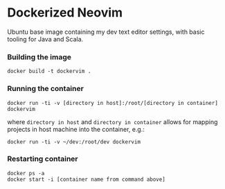 # Dockerized Neovim

Ubuntu base image containing my dev text editor settings, with basic tooling for Java and Scala.

### Building the image
    docker build -t dockervim .

### Running the container
    docker run -ti -v [directory in host]:/root/[directory in container] dockervim

where `directory in host` and `directory in container` allows for mapping projects in host machine into the
container, e.g.:

    docker run -ti -v ~/dev:/root/dev dockervim

### Restarting container
    docker ps -a
    docker start -i [container name from command above]
